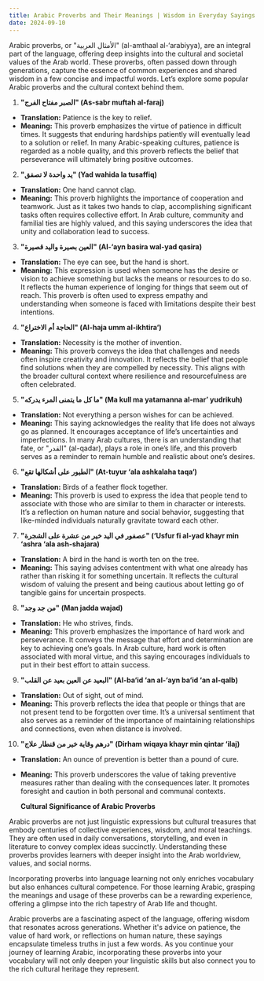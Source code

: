 ```yaml
---
title: Arabic Proverbs and Their Meanings | Wisdom in Everyday Sayings
date: 2024-09-10
---
```


Arabic proverbs, or "الأمثال العربية" (al-amthaal al-‘arabiyya), are an integral part of the language, offering deep insights into the cultural and societal values of the Arab world. These proverbs, often passed down through generations, capture the essence of common experiences and shared wisdom in a few concise and impactful words. Let’s explore some popular Arabic proverbs and the cultural context behind them.

1.  **"الصبر مفتاح الفرج" (As-sabr muftah al-faraj)**

- **Translation:** Patience is the key to relief.
- **Meaning:** This proverb emphasizes the virtue of patience in difficult times. It suggests that enduring hardships patiently will eventually lead to a solution or relief. In many Arabic-speaking cultures, patience is regarded as a noble quality, and this proverb reflects the belief that perseverance will ultimately bring positive outcomes.

2.  **"يد واحدة لا تصفق" (Yad wahida la tusaffiq)**

- **Translation:** One hand cannot clap.
- **Meaning:** This proverb highlights the importance of cooperation and teamwork. Just as it takes two hands to clap, accomplishing significant tasks often requires collective effort. In Arab culture, community and familial ties are highly valued, and this saying underscores the idea that unity and collaboration lead to success.

3.  **"العين بصيرة واليد قصيرة" (Al-‘ayn basira wal-yad qasira)**

- **Translation:** The eye can see, but the hand is short.
- **Meaning:** This expression is used when someone has the desire or vision to achieve something but lacks the means or resources to do so. It reflects the human experience of longing for things that seem out of reach. This proverb is often used to express empathy and understanding when someone is faced with limitations despite their best intentions.

4.  **"الحاجة أم الاختراع" (Al-haja umm al-ikhtira‘)**

- **Translation:** Necessity is the mother of invention.
- **Meaning:** This proverb conveys the idea that challenges and needs often inspire creativity and innovation. It reflects the belief that people find solutions when they are compelled by necessity. This aligns with the broader cultural context where resilience and resourcefulness are often celebrated.

5.  **"ما كل ما يتمنى المرء يدركه" (Ma kull ma yatamanna al-mar’ yudrikuh)**

- **Translation:** Not everything a person wishes for can be achieved.
- **Meaning:** This saying acknowledges the reality that life does not always go as planned. It encourages acceptance of life’s uncertainties and imperfections. In many Arab cultures, there is an understanding that fate, or "القدر" (al-qadar), plays a role in one’s life, and this proverb serves as a reminder to remain humble and realistic about one’s desires.

6.  **"الطيور على أشكالها تقع" (At-tuyur ‘ala ashkalaha taqa‘)**

- **Translation:** Birds of a feather flock together.
- **Meaning:** This proverb is used to express the idea that people tend to associate with those who are similar to them in character or interests. It’s a reflection on human nature and social behavior, suggesting that like-minded individuals naturally gravitate toward each other.

7.  **"عصفور في اليد خير من عشرة على الشجرة" (‘Usfur fi al-yad khayr min ‘ashra ‘ala ash-shajara)**

- **Translation:** A bird in the hand is worth ten on the tree.
- **Meaning:** This saying advises contentment with what one already has rather than risking it for something uncertain. It reflects the cultural wisdom of valuing the present and being cautious about letting go of tangible gains for uncertain prospects.

8.  **"من جد وجد" (Man jadda wajad)**

- **Translation:** He who strives, finds.
- **Meaning:** This proverb emphasizes the importance of hard work and perseverance. It conveys the message that effort and determination are key to achieving one’s goals. In Arab culture, hard work is often associated with moral virtue, and this saying encourages individuals to put in their best effort to attain success.

9.  **"البعيد عن العين بعيد عن القلب" (Al-ba‘id ‘an al-‘ayn ba‘id ‘an al-qalb)**

- **Translation:** Out of sight, out of mind.
- **Meaning:** This proverb reflects the idea that people or things that are not present tend to be forgotten over time. It’s a universal sentiment that also serves as a reminder of the importance of maintaining relationships and connections, even when distance is involved.

10. **"درهم وقاية خير من قنطار علاج" (Dirham wiqaya khayr min qintar ‘ilaj)**

- **Translation:** An ounce of prevention is better than a pound of cure.
- **Meaning:** This proverb underscores the value of taking preventive measures rather than dealing with the consequences later. It promotes foresight and caution in both personal and communal contexts.

  **Cultural Significance of Arabic Proverbs**

Arabic proverbs are not just linguistic expressions but cultural treasures that embody centuries of collective experiences, wisdom, and moral teachings. They are often used in daily conversations, storytelling, and even in literature to convey complex ideas succinctly. Understanding these proverbs provides learners with deeper insight into the Arab worldview, values, and social norms.

Incorporating proverbs into language learning not only enriches vocabulary but also enhances cultural competence. For those learning Arabic, grasping the meanings and usage of these proverbs can be a rewarding experience, offering a glimpse into the rich tapestry of Arab life and thought.

Arabic proverbs are a fascinating aspect of the language, offering wisdom that resonates across generations. Whether it's advice on patience, the value of hard work, or reflections on human nature, these sayings encapsulate timeless truths in just a few words. As you continue your journey of learning Arabic, incorporating these proverbs into your vocabulary will not only deepen your linguistic skills but also connect you to the rich cultural heritage they represent.

